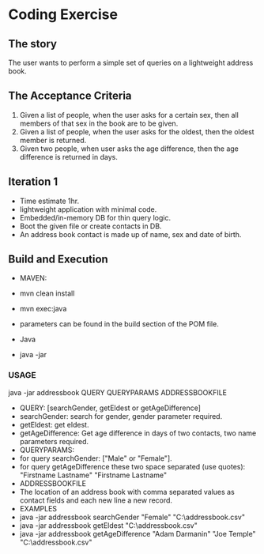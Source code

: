 # Coding Exercise

## The story 

The user wants to perform a simple set of queries on a lightweight address book.

## The Acceptance Criteria

1. Given a list of people, when the user asks for a certain sex, then all members of that sex in the book are to be given.
2. Given a list of people, when the user asks for the oldest, then the oldest member is returned.
3. Given two people, when user asks the age difference, then the age difference is returned in days.

## Iteration 1

- Time estimate 1hr.
- lightweight application with minimal code.
- Embedded/in-memory DB for thin query logic.
- Boot the given file or create contacts in DB.
- An address book contact is made up of name, sex and date of birth.

## Build and Execution

- MAVEN: 
-   mvn clean install
-   mvn exec:java 
- parameters can be found in the build section of the POM file.

- Java
-   java -jar

### USAGE

java -jar addressbook QUERY QUERYPARAMS ADDRESSBOOKFILE
- QUERY: [searchGender, getEldest or getAgeDifference]
-   searchGender: search for gender, gender parameter required.
-   getEldest: get eldest.
-   getAgeDifference: Get age difference in days of two contacts, two name parameters required.
- QUERYPARAMS:
-   for query searchGender: ["Male" or "Female"].
-   for query getAgeDifference these two space separated (use quotes): "Firstname Lastname" "Firstname Lastname"
- ADDRESSBOOKFILE
-   The location of an address book with comma separated values as contact fields and each new line a new record. 
- EXAMPLES
-   java -jar addressbook searchGender "Female" "C:\addressbook.csv"
-   java -jar addressbook getEldest "C:\addressbook.csv"
-   java -jar addressbook getAgeDifference "Adam Darmanin" "Joe Temple" "C:\addressbook.csv"